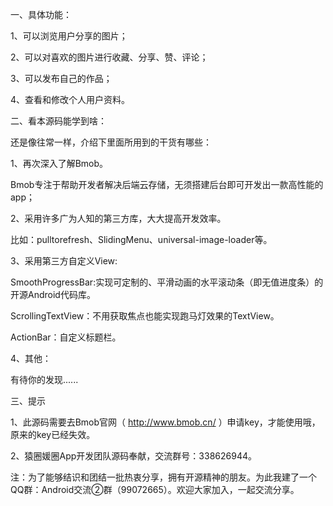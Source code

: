 一、具体功能：

1、可以浏览用户分享的图片；

2、可以对喜欢的图片进行收藏、分享、赞、评论；

3、可以发布自己的作品；

4、查看和修改个人用户资料。

二、看本源码能学到啥：

还是像往常一样，介绍下里面所用到的干货有哪些：

1、再次深入了解Bmob。

Bmob专注于帮助开发者解决后端云存储，无须搭建后台即可开发出一款高性能的app；

2、采用许多广为人知的第三方库，大大提高开发效率。

比如：pulltorefresh、SlidingMenu、universal-image-loader等。

3、采用第三方自定义View:

SmoothProgressBar:实现可定制的、平滑动画的水平滚动条（即无值进度条）的开源Android代码库。

ScrollingTextView：不用获取焦点也能实现跑马灯效果的TextView。

ActionBar：自定义标题栏。

4、其他：

有待你的发现......


三、提示

1、此源码需要去Bmob官网（ http://www.bmob.cn/ ）申请key，才能使用哦，原来的key已经失效。

2、猿圈媛圈App开发团队源码奉献，交流群号：338626944。


注：为了能够结识和团结一批热衷分享，拥有开源精神的朋友。为此我建了一个QQ群：Android交流②群（99072665）。欢迎大家加入，一起交流分享。
